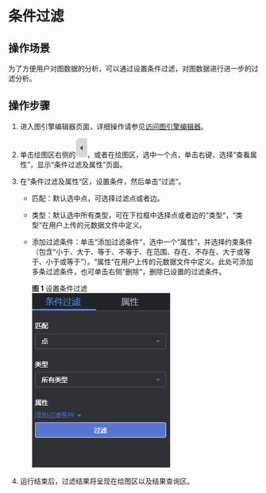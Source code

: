 # 条件过滤<a name="ges_01_0027"></a>

## 操作场景<a name="section28251916185816"></a>

为了方便用户对图数据的分析，可以通过设置条件过滤，对图数据进行进一步的过滤分析。

## 操作步骤<a name="section1059722175917"></a>

1.  进入图引擎编辑器页面，详细操作请参见[访问图引擎编辑器](访问图引擎编辑器.md)。
2.  单击绘图区右侧的![](figures/zh-cn_image_0245381066.png)，或者在绘图区，选中一个点，单击右键，选择“查看属性”，显示“条件过滤及属性”页面。
3.  在“条件过滤及属性“区，设置条件，然后单击“过滤“。
    -   匹配：默认选中点，可选择过滤点或者边。
    -   类型：默认选中所有类型，可在下拉框中选择点或者边的“类型“，“类型“在用户上传的元数据文件中定义。
    -   添加过滤条件：单击“添加过滤条件“，选中一个“属性“，并选择约束条件（包含“小于、大于、等于、不等于、在范围、存在、不存在、大于或等于、小于或等于”）。“属性“在用户上传的元数据文件中定义。此处可添加多条过滤条件，也可单击右侧“删除“，删除已设置的过滤条件。

        **图 1**  设置条件过滤<a name="fig488471213"></a>  
        ![](figures/设置条件过滤.png "设置条件过滤")

4.  运行结束后，过滤结果将呈现在绘图区以及结果查询区。

